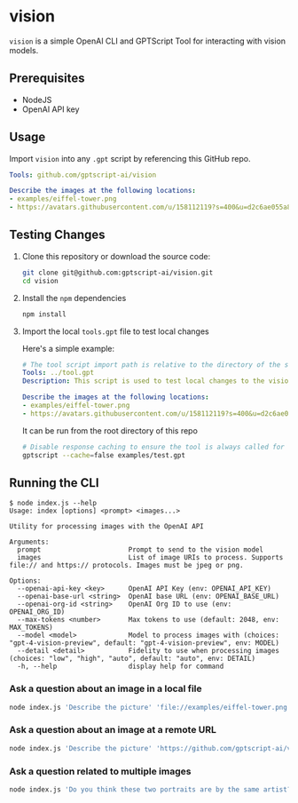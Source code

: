 # vision

`vision` is a simple OpenAI CLI and GPTScript Tool for interacting with vision models.

## Prerequisites

- NodeJS 
- OpenAI API key


## Usage

Import `vision` into any `.gpt` script by referencing this GitHub repo.

```yaml
Tools: github.com/gptscript-ai/vision

Describe the images at the following locations:
- examples/eiffel-tower.png
- https://avatars.githubusercontent.com/u/158112119?s=400&u=d2c6ae055a80ced8209f4aab2562986a97d79e9f&v=4
```

## Testing Changes

1. Clone this repository or download the source code:

    ```bash
    git clone git@github.com:gptscript-ai/vision.git
    cd vision 
    ```

2. Install the `npm` dependencies

    ```bash
    npm install 
    ```

3. Import the local `tools.gpt` file to test local changes

    Here's a simple example: 

    ```yaml
    # The tool script import path is relative to the directory of the script importing it; in this case ./examples
    Tools: ../tool.gpt
    Description: This script is used to test local changes to the vision tool by invoking it with a simple prompt and image references.

    Describe the images at the following locations:
    - examples/eiffel-tower.png
    - https://avatars.githubusercontent.com/u/158112119?s=400&u=d2c6ae055a80ced8209f4aab2562986a97d79e9f&v=4
    ```

    It can be run from the root directory of this repo

    ```sh
    # Disable response caching to ensure the tool is always called for testing purposes
    gptscript --cache=false examples/test.gpt
    ```

## Running the CLI

```console
$ node index.js --help
Usage: index [options] <prompt> <images...>

Utility for processing images with the OpenAI API

Arguments:
  prompt                      Prompt to send to the vision model
  images                      List of image URIs to process. Supports file:// and https:// protocols. Images must be jpeg or png.

Options:
  --openai-api-key <key>      OpenAI API Key (env: OPENAI_API_KEY)
  --openai-base-url <string>  OpenAI base URL (env: OPENAI_BASE_URL)
  --openai-org-id <string>    OpenAI Org ID to use (env: OPENAI_ORG_ID)
  --max-tokens <number>       Max tokens to use (default: 2048, env: MAX_TOKENS)
  --model <model>             Model to process images with (choices: "gpt-4-vision-preview", default: "gpt-4-vision-preview", env: MODEL)
  --detail <detail>           Fidelity to use when processing images (choices: "low", "high", "auto", default: "auto", env: DETAIL)
  -h, --help                  display help for command
```

### Ask a question about an image in a local file 

```bash
node index.js 'Describe the picture' 'file://examples/eiffel-tower.png'
```

### Ask a question about an image at a remote URL 
```bash
node index.js 'Describe the picture' 'https://github.com/gptscript-ai/vision/blob/main/examples/eiffel-tower.png?raw=true'
```

### Ask a question related to multiple images 
```bash
node index.js 'Do you think these two portraits are by the same artist?' 'https://github.com/gptscript-ai/vision/blob/main/examples/eiffel-tower.png?raw=true' 'file://examples/eiffel-tower.png'
```